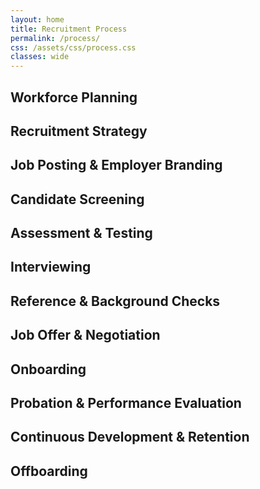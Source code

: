```yaml
---
layout: home
title: Recruitment Process
permalink: /process/
css: /assets/css/process.css
classes: wide
---
```


<!-- ensure the CSS is loaded for this page -->
<link rel="stylesheet" href="{{ '/assets/css/process.css' | relative_url }}">

<div class="timeline">
  <div class="process left"><div class="content"><h2>Workforce Planning</h2></div></div>
  <div class="process right"><div class="content"><h2>Recruitment Strategy</h2></div></div>
  <div class="process left"><div class="content"><h2>Job Posting &amp; Employer Branding</h2></div></div>
  <div class="process right"><div class="content"><h2>Candidate Screening</h2></div></div>
  <div class="process left"><div class="content"><h2>Assessment &amp; Testing</h2></div></div>
  <div class="process right"><div class="content"><h2>Interviewing</h2></div></div>
  <div class="process left"><div class="content"><h2>Reference &amp; Background Checks</h2></div></div>
  <div class="process right"><div class="content"><h2>Job Offer &amp; Negotiation</h2></div></div>
  <div class="process left"><div class="content"><h2>Onboarding</h2></div></div>
  <div class="process right"><div class="content"><h2>Probation &amp; Performance Evaluation</h2></div></div>
  <div class="process left"><div class="content"><h2>Continuous Development &amp; Retention</h2></div></div>
  <div class="process right"><div class="content"><h2>Offboarding</h2></div></div>
</div>






